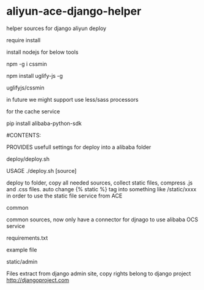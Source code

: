 # aliyun-ace-django-helper
helper sources for django aliyun deploy

require install

install nodejs for below tools

npm -g i cssmin

npm install uglify-js -g

uglifyjs/cssmin

in future we might support use less/sass processors

for the cache service

pip install alibaba-python-sdk


#CONTENTS:

PROVIDES usefull settings for deploy into a alibaba folder

deploy/deploy.sh

USAGE
./deploy.sh <target> [source]

deploy to <target> folder, copy all needed sources, collect static files, compress .js and .css files.  auto change {% static %} tag into something like
/static/xxxx  in order to use the static file service from ACE


common

common sources, now only have a connector for djnago to use alibaba OCS service

requirements.txt 

example file

static/admin

Files extract from django admin site, copy rights belong to django project
http://djangoproject.com

